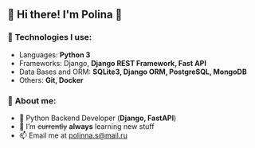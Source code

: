 ## 🌟 Hi there! I'm Polina 🌟

### 📌 **Technologies I use:**
* Languages: **Python 3**
* Frameworks: Django, **Django REST Framework, Fast API**
* Data Bases and ORM: **SQLite3, Django ORM, PostgreSQL, MongoDB**
* Others: **Git, Docker**

### 🌱 **About me:**
* 🚀 Python Backend Developer (**Django, FastAPI**)
* 🌈  I’m ~~currently~~ **always** learning new stuff
* 📫 Email me at [polinna.s@mail.ru]()
